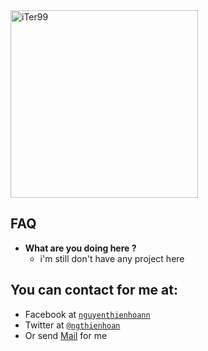 <img src="https://nguyenthienhoan.github.io/repo/Profile.png?v=3&s=200" alt="iTer99" width="300" height="300">

## FAQ
- **What are you doing here ?**
    - i'm still don't have any project here


## You can contact for me at:

- Facebook at <a href="http://www.facebook.com/nguyenthienhoann" target="_blank">`nguyenthienhoann`</a>
- Twitter at <a href="http://twitter.com/ngthienhoan" target="_blank">`@ngthienhoan`</a>
- Or send [Mail](mailto:hoan.nguyen.16999@gmail.com) for me
